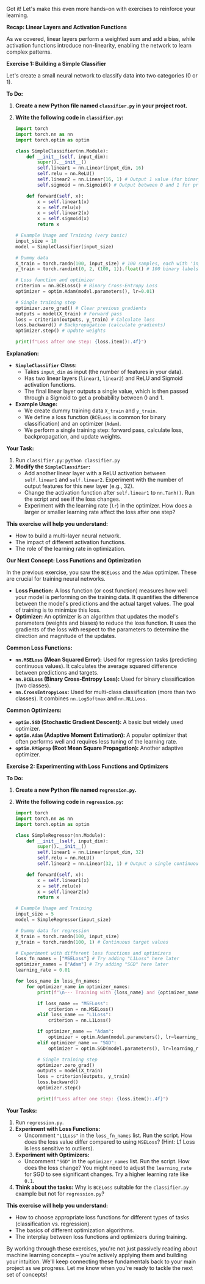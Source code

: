 Got it! Let's make this even more hands-on with exercises to reinforce your learning.

**Recap: Linear Layers and Activation Functions**

As we covered, linear layers perform a weighted sum and add a bias, while activation functions introduce non-linearity, enabling the network to learn complex patterns.

**Exercise 1: Building a Simple Classifier**

Let's create a small neural network to classify data into two categories (0 or 1).

**To Do:**

1. **Create a new Python file named `classifier.py` in your project root.**
2. **Write the following code in `classifier.py`:**

    ```python
    import torch
    import torch.nn as nn
    import torch.optim as optim

    class SimpleClassifier(nn.Module):
        def __init__(self, input_dim):
            super().__init__()
            self.linear1 = nn.Linear(input_dim, 16)
            self.relu = nn.ReLU()
            self.linear2 = nn.Linear(16, 1) # Output 1 value (for binary classification)
            self.sigmoid = nn.Sigmoid() # Output between 0 and 1 for probability

        def forward(self, x):
            x = self.linear1(x)
            x = self.relu(x)
            x = self.linear2(x)
            x = self.sigmoid(x)
            return x

    # Example Usage and Training (very basic)
    input_size = 10
    model = SimpleClassifier(input_size)

    # Dummy data
    X_train = torch.randn(100, input_size) # 100 samples, each with 'input_size' features
    y_train = torch.randint(0, 2, (100, 1)).float() # 100 binary labels (0 or 1)

    # Loss function and optimizer
    criterion = nn.BCELoss() # Binary Cross-Entropy Loss
    optimizer = optim.Adam(model.parameters(), lr=0.01)

    # Single training step
    optimizer.zero_grad() # Clear previous gradients
    outputs = model(X_train) # Forward pass
    loss = criterion(outputs, y_train) # Calculate loss
    loss.backward() # Backpropagation (calculate gradients)
    optimizer.step() # Update weights

    print(f"Loss after one step: {loss.item():.4f}")
    ```

**Explanation:**

-   **`SimpleClassifier` Class:**
    -   Takes `input_dim` as input (the number of features in your data).
    -   Has two linear layers (`linear1`, `linear2`) and ReLU and Sigmoid activation functions.
    -   The final linear layer outputs a single value, which is then passed through a Sigmoid to get a probability between 0 and 1.
-   **Example Usage:**
    -   We create dummy training data `X_train` and `y_train`.
    -   We define a loss function (`BCELoss` is common for binary classification) and an optimizer (`Adam`).
    -   We perform a single training step: forward pass, calculate loss, backpropagation, and update weights.

**Your Task:**

1. Run `classifier.py`: `python classifier.py`
2. **Modify the `SimpleClassifier`:**
    - Add another linear layer with a ReLU activation between `self.linear1` and `self.linear2`. Experiment with the number of output features for this new layer (e.g., 32).
    - Change the activation function after `self.linear1` to `nn.Tanh()`. Run the script and see if the loss changes.
    - Experiment with the learning rate (`lr`) in the optimizer. How does a larger or smaller learning rate affect the loss after one step?

**This exercise will help you understand:**

-   How to build a multi-layer neural network.
-   The impact of different activation functions.
-   The role of the learning rate in optimization.

**Our Next Concept: Loss Functions and Optimization**

In the previous exercise, you saw the `BCELoss` and the `Adam` optimizer. These are crucial for training neural networks.

-   **Loss Function:** A loss function (or cost function) measures how well your model is performing on the training data. It quantifies the difference between the model's predictions and the actual target values. The goal of training is to minimize this loss.
-   **Optimizer:** An optimizer is an algorithm that updates the model's parameters (weights and biases) to reduce the loss function. It uses the gradients of the loss with respect to the parameters to determine the direction and magnitude of the updates.

**Common Loss Functions:**

-   **`nn.MSELoss` (Mean Squared Error):** Used for regression tasks (predicting continuous values). It calculates the average squared difference between predictions and targets.
-   **`nn.BCELoss` (Binary Cross-Entropy Loss):** Used for binary classification (two classes).
-   **`nn.CrossEntropyLoss`:** Used for multi-class classification (more than two classes). It combines `nn.LogSoftmax` and `nn.NLLLoss`.

**Common Optimizers:**

-   **`optim.SGD` (Stochastic Gradient Descent):** A basic but widely used optimizer.
-   **`optim.Adam` (Adaptive Moment Estimation):** A popular optimizer that often performs well and requires less tuning of the learning rate.
-   **`optim.RMSprop` (Root Mean Square Propagation):** Another adaptive optimizer.

**Exercise 2: Experimenting with Loss Functions and Optimizers**

**To Do:**

1. **Create a new Python file named `regression.py`.**
2. **Write the following code in `regression.py`:**

    ```python
    import torch
    import torch.nn as nn
    import torch.optim as optim

    class SimpleRegressor(nn.Module):
        def __init__(self, input_dim):
            super().__init__()
            self.linear1 = nn.Linear(input_dim, 32)
            self.relu = nn.ReLU()
            self.linear2 = nn.Linear(32, 1) # Output a single continuous value

        def forward(self, x):
            x = self.linear1(x)
            x = self.relu(x)
            x = self.linear2(x)
            return x

    # Example Usage and Training
    input_size = 5
    model = SimpleRegressor(input_size)

    # Dummy data for regression
    X_train = torch.randn(100, input_size)
    y_train = torch.randn(100, 1) # Continuous target values

    # Experiment with different loss functions and optimizers
    loss_fn_names = ["MSELoss"] # Try adding "L1Loss" here later
    optimizer_names = ["Adam"] # Try adding "SGD" here later
    learning_rate = 0.01

    for loss_name in loss_fn_names:
        for optimizer_name in optimizer_names:
            print(f"\n--- Training with {loss_name} and {optimizer_name} ---")

            if loss_name == "MSELoss":
                criterion = nn.MSELoss()
            elif loss_name == "L1Loss":
                criterion = nn.L1Loss()

            if optimizer_name == "Adam":
                optimizer = optim.Adam(model.parameters(), lr=learning_rate)
            elif optimizer_name == "SGD":
                optimizer = optim.SGD(model.parameters(), lr=learning_rate)

            # Single training step
            optimizer.zero_grad()
            outputs = model(X_train)
            loss = criterion(outputs, y_train)
            loss.backward()
            optimizer.step()

            print(f"Loss after one step: {loss.item():.4f}")
    ```

**Your Tasks:**

1. Run `regression.py`.
2. **Experiment with Loss Functions:**
    - Uncomment `"L1Loss"` in the `loss_fn_names` list. Run the script. How does the loss value differ compared to using `MSELoss`? (Hint: L1 Loss is less sensitive to outliers).
3. **Experiment with Optimizers:**
    - Uncomment `"SGD"` in the `optimizer_names` list. Run the script. How does the loss change? You might need to adjust the `learning_rate` for SGD to see significant changes. Try a higher learning rate like `0.1`.
4. **Think about the tasks:** Why is `BCELoss` suitable for the `classifier.py` example but not for `regression.py`?

**This exercise will help you understand:**

-   How to choose appropriate loss functions for different types of tasks (classification vs. regression).
-   The basics of different optimization algorithms.
-   The interplay between loss functions and optimizers during training.

By working through these exercises, you're not just passively reading about machine learning concepts – you're actively applying them and building your intuition. We'll keep connecting these fundamentals back to your main project as we progress. Let me know when you're ready to tackle the next set of concepts!
